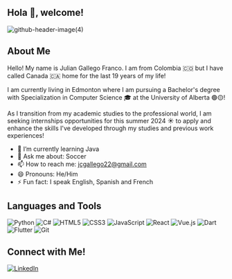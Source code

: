 ## Hola 👋, welcome!
![github-header-image(4)](https://github.com/JulianCamiloGallego/JulianCamiloGallego/assets/56407915/1b8cd311-c3a5-4d47-b88f-8f313ecb16eb)

## About Me
Hello! My name is Julian Gallego Franco. I am from Colombia 🇨🇴 but I have called Canada 🇨🇦 home for the last 19 years of my life! 

I am currently living in Edmonton where I am pursuing a Bachelor's degree with Specialization in Computer Science 🎓 at the University of Alberta 🟢🟡!

As I transition from my academic studies to the professional world, I am seeking internships opportunities for this summer 2024 ☀️ to apply and enhance the skills I've developed through my studies and previous work experiences!

- 🌱 I’m currently learning Java
- 💬 Ask me about: Soccer
- 📫 How to reach me: jcgallego22@gmail.com
- 😄 Pronouns: He/Him
- ⚡ Fun fact: I speak English, Spanish and French

## Languages and Tools
![Python](https://img.shields.io/badge/-Python-3776AB?style=flat&logo=python&logoColor=white)
![C#](https://img.shields.io/badge/-C%23-239120?style=flat&logo=c-sharp&logoColor=white)
![HTML5](https://img.shields.io/badge/-HTML5-E34F26?style=flat&logo=html5&logoColor=white)
![CSS3](https://img.shields.io/badge/-CSS3-1572B6?style=flat&logo=css3&logoColor=white)
![JavaScript](https://img.shields.io/badge/-JavaScript-F7DF1E?style=flat&logo=javascript&logoColor=black)
![React](https://img.shields.io/badge/-React-61DAFB?style=flat&logo=react&logoColor=black)
![Vue.js](https://img.shields.io/badge/-Vue.js-4FC08D?style=flat&logo=vue.js&logoColor=white)
![Dart](https://img.shields.io/badge/-Dart-0175C2?style=flat&logo=dart&logoColor=white)
![Flutter](https://img.shields.io/badge/-Flutter-02569B?style=flat&logo=flutter&logoColor=white)
![Git](https://img.shields.io/badge/-Git-F05032?style=flat&logo=git&logoColor=white)

## Connect with Me!
[![LinkedIn](https://img.shields.io/badge/-LinkedIn-0077B5?style=flat&logo=linkedin&logoColor=white)](https://www.linkedin.com/in/julian-g-90336a190/)
